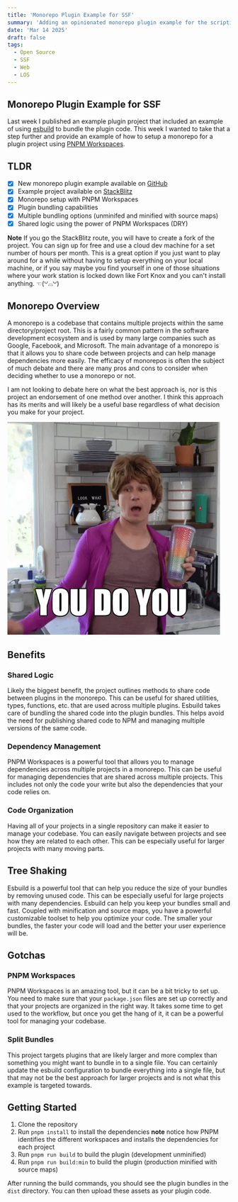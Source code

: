 ```yaml
---
title: 'Monorepo Plugin Example for SSF'
summary: 'Adding an opinionated monorepo plugin example for the scripting framework'
date: 'Mar 14 2025'
draft: false
tags:
  - Open Source
  - SSF
  - Web
  - LOS
---
```


## Monorepo Plugin Example for SSF

Last week I published an example plugin project that included an example of using [esbuild](https://esbuild.github.io/) to bundle the plugin code. This week I wanted to take that a step further and provide an example of how to setup a monorepo for a plugin project using [PNPM Workspaces](https://pnpm.io/workspaces).

## TLDR

- [x] New monorepo plugin example available on [GitHub](https://github.com/dex2dot0/tsweb-plugin-monorepo)
- [x] Example project available on [StackBlitz](https://stackblitz.com/~/github.com/dex2dot0/tsweb-plugin-monorepo)
- [x] Monorepo setup with PNPM Workspaces
- [x] Plugin bundling capabilities
- [x] Multiple bundling options (unminifed and minified with source maps)
- [x] Shared logic using the power of PNPM Workspaces (DRY)

**Note** If you go the StackBlitz route, you will have to create a fork of the project. You can sign up for free and use a cloud dev machine for a set number of hours per month. This is a great option if you just want to play around for a while without having to setup everything on your local machine, or if you say maybe you find yourself in one of those situations where your work station is locked down like Fort Knox and you can't install anything. ☜(꒡⌓꒡)

## Monorepo Overview

A monorepo is a codebase that contains multiple projects within the same directory/project root. This is a fairly common pattern in the software development ecosystem and is used by many large companies such as Google, Facebook, and Microsoft. The main advantage of a monorepo is that it allows you to share code between projects and can help manage dependencies more easily. The efficacy of monorepos is often the subject of much debate and there are many pros and cons to consider when deciding whether to use a monorepo or not.

I am not looking to debate here on what the best approach is, nor is this project an endorsement of one method over another. I think this approach has its merits and will likely be a useful base regardless of what decision you make for your project.

![You Do You](./do_you.gif)

## Benefits

### Shared Logic

Likely the biggest benefit, the project outlines methods to share code between plugins in the monorepo. This can be useful for shared utilities, types, functions, etc. that are used across multiple plugins. Esbuild takes care of bundling the shared code into the plugin bundles. This helps avoid the need for publishing shared code to NPM and managing multiple versions of the same code.

### Dependency Management

PNPM Workspaces is a powerful tool that allows you to manage dependencies across multiple projects in a monorepo. This can be useful for managing dependencies that are shared across multiple projects. This includes not only the code your write but also the dependencies that your code relies on.

### Code Organization

Having all of your projects in a single repository can make it easier to manage your codebase. You can easily navigate between projects and see how they are related to each other. This can be especially useful for larger projects with many moving parts.

## Tree Shaking

Esbuild is a powerful tool that can help you reduce the size of your bundles by removing unused code. This can be especially useful for large projects with many dependencies. Esbuild can help you keep your bundles small and fast. Coupled with minification and source maps, you have a powerful customizable toolset to help you optimize your code. The smaller your bundles, the faster your code will load and the better your user experience will be.

## Gotchas

### PNPM Workspaces

PNPM Workspaces is an amazing tool, but it can be a bit tricky to set up. You need to make sure that your `package.json` files are set up correctly and that your projects are organized in the right way. It takes some time to get used to the workflow, but once you get the hang of it, it can be a powerful tool for managing your codebase.

### Split Bundles

This project targets plugins that are likely larger and more complex than something you might want to bundle in to a single file. You can certainly update the esbuild configuration to bundle everything into a single file, but that may not be the best approach for larger projects and is not what this example is targeted towards.

## Getting Started

1. Clone the repository
2. Run `pnpm install` to install the dependencies
   **note** notice how PNPM identifies the different workspaces and installs the dependencies for each project
3. Run `pnpm run build` to build the plugin (development unminified)
4. Run `pnpm run build:min` to build the plugin (production minified with source maps)

After running the build commands, you should see the plugin bundles in the `dist` directory. You can then upload these assets as your plugin code.
